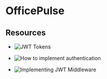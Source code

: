 # OfficePulse

## Resources
- ![JWT Tokens](https://medium.com/@kcsanjeeb091/implementing-jwt-based-authentication-with-next-js-v14-and-nextauth-v4-e3efca4b158b)

- ![How to implement authentication](https://nextjs.org/docs/pages/guides/authentication)

- ![Implementing JWT Middleware](https://dev.to/leapcell/implementing-jwt-middleware-in-nextjs-a-complete-guide-to-auth-1b2d)
